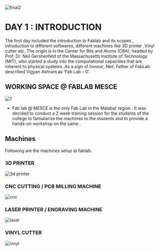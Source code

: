 
![final2](https://user-images.githubusercontent.com/32665041/31853479-f3fb2068-b63d-11e7-813f-8eefc70d17aa.png)

# DAY 1 : INTRODUCTION 

The first day included the introduction to Fablab and its scopes , introduction to different softwares, different machines like 3D printer ,Vinyl cutter etc. 
The origin is in the Center for Bits and Atoms (CBA), headed by Prof. Dr. Neil Gershenfeld of the Massachusetts Institute of Technology (MIT), who started a study into the computational capacities that are inherent to physical systems. As a sign of honour, Neil, Father of FabLab described Vigyan Ashram as ‘Fab Lab – 0’.

## WORKING SPACE @ FABLAB MESCE


![1](https://user-images.githubusercontent.com/32665041/31853240-350e4408-b63a-11e7-96b7-a7e9e87c14c8.jpg)

* Fab lab @ MESCE is the only Fab Lab in the Malabar region . It was decided to conduct a 2 week training session for the students of the college to famialarize the machines to the students and to provide a hands-on workshop on the same .

## Machines 

Following are the machines setup at fablab.

### 3D PRINTER
![3d printer](https://user-images.githubusercontent.com/32665041/31853900-a7ea9d54-b645-11e7-83ca-212abe0c9f6c.png)

### CNC CUTTING / PCB MILLING MACHINE
![cnc](https://user-images.githubusercontent.com/32665041/31853901-a8577d0c-b645-11e7-8214-5a91cd2afe55.png)

### LASER PRINTER / ENGRAVING MACHINE
![laser](https://user-images.githubusercontent.com/32665041/31853902-a8b4140e-b645-11e7-835b-af7c34c57e1e.png)

### VINYL CUTTER
![vinyl](https://user-images.githubusercontent.com/32665041/31853903-a910ba42-b645-11e7-83af-5a0b0a02cd75.png)


